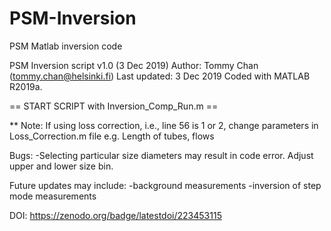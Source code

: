 # PSM-Inversion
PSM Matlab inversion code

PSM Inversion script v1.0 (3 Dec 2019)
Author: Tommy Chan (tommy.chan@helsinki.fi)
Last updated: 3 Dec 2019
Coded with MATLAB R2019a.

 == START SCRIPT with Inversion_Comp_Run.m ==
 
 ** Note: If using loss correction, i.e., line 56 is 1 or 2, change parameters in Loss_Correction.m file
 e.g. Length of tubes, flows

Bugs:
-Selecting particular size diameters may result in code error. Adjust upper and lower size bin.

Future updates may include:
-background measurements
-inversion of step mode measurements


DOI: https://zenodo.org/badge/latestdoi/223453115
